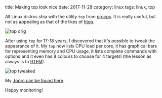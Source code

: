 title: Making top look nice
date: 2017-11-28
category: linux
tags: linux, top

All Linux distros ship with the utility `top` from
[procps](https://gitlab.com/procps-ng/procps). It is really useful,
but not as appealing as that of the likes of
[htop](http://hisham.hm/htop/).

<img
    class="centered"
    alt="top orig"
    src="/graphics/2017/top-default.png"
/>

After using `top` for 17-18 years, I discovered that it's possible to
tweak the appearance of it. My `top` now lists CPU load per core, it
has graphical bars for representing memory and CPU usage, it lists
complete commands with options and it even has 8 colours to choose for
4 targets! (the lesson as always is to
[RTFM](http://man7.org/linux/man-pages/man1/top.1.html)).

<img
    class="centered"
    alt="top tweaked"
    src="/graphics/2017/top-tweaked.png"
/>

My [.toprc can be found
here](https://github.com/skybert/my-little-friends/blob/master/top/.toprc).

Happy monitoring!
